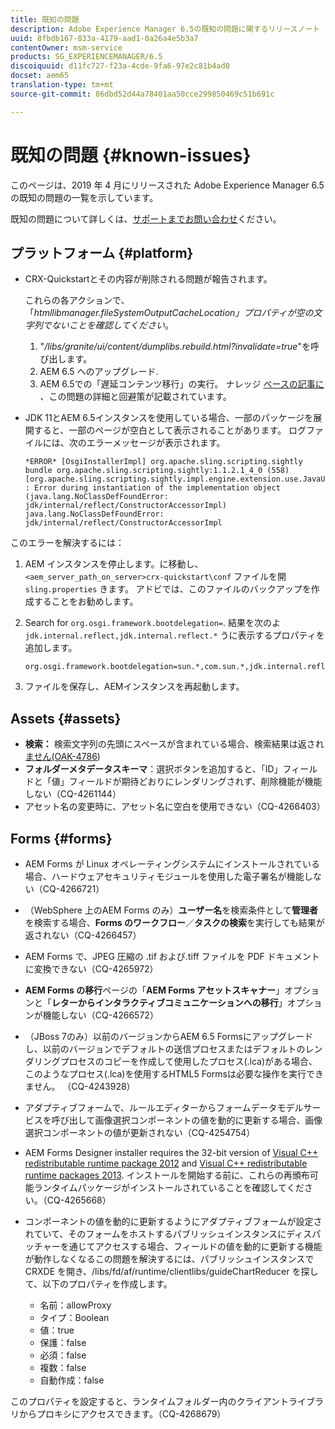```yaml
---
title: 既知の問題
description: Adobe Experience Manager 6.5の既知の問題に関するリリースノート
uuid: 8fbdb167-833a-4179-aad1-0a26a4e5b3a7
contentOwner: msm-service
products: SG_EXPERIENCEMANAGER/6.5
discoiquuid: d11fc727-f23a-4cde-9fa6-97e2c81b4ad0
docset: aem65
translation-type: tm+mt
source-git-commit: 86dbd52d44a78401aa50cce299850469c51b691c

---
```



# 既知の問題 {#known-issues}

このページは、2019 年 4 月にリリースされた Adobe Experience Manager 6.5 の既知の問題の一覧を示しています。

既知の問題について詳しくは、[サポートまでお問い合わせ](https://helpx.adobe.com/support/experience-manager.html)ください。

## プラットフォーム {#platform}

* CRX-Quickstartとその内容が削除される問題が報告されます。

   これらの各アクションで、「*htmllibmanager.fileSystemOutputCacheLocation」プロパティが空の文字列でないことを確認してください*。

   1. &quot;*/libs/granite/ui/content/dumplibs.rebuild.html?invalidate=true*&quot;を呼び出します。
   2. AEM 6.5 へのアップグレード.
   3. AEM 6.5での「遅延コンテンツ移行」の実行。
   ナレッジ [ベースの記事に](https://helpx.adobe.com/experience-manager/kb/avoid-crx-quickstart-deletion-in-aem-6-5.html) 、この問題の詳細と回避策が記載されています。

* JDK 11とAEM 6.5インスタンスを使用している場合、一部のパッケージを展開すると、一部のページが空白として表示されることがあります。 ログファイルには、次のエラーメッセージが表示されます。

   ```
   *ERROR* [OsgiInstallerImpl] org.apache.sling.scripting.sightly bundle org.apache.sling.scripting.sightly:1.1.2.1_4_0 (558)[org.apache.sling.scripting.sightly.impl.engine.extension.use.JavaUseProvider(3345)] : Error during instantiation of the implementation object (java.lang.NoClassDefFoundError: jdk/internal/reflect/ConstructorAccessorImpl)
   java.lang.NoClassDefFoundError: jdk/internal/reflect/ConstructorAccessorImpl
   ```

このエラーを解決するには：

1. AEM インスタンスを停止します。に移動し、 `<aem_server_path_on_server>crx-quickstart\conf` ファイルを開 `sling.properties` きます。 アドビでは、このファイルのバックアップを作成することをお勧めします。

2. Search for `org.osgi.framework.bootdelegation=`. 結果を次のよ `jdk.internal.reflect,jdk.internal.reflect.*` うに表示するプロパティを追加します。

   ```
   org.osgi.framework.bootdelegation=sun.*,com.sun.*,jdk.internal.reflect,jdk.internal.reflect.*
   ```

3. ファイルを保存し、AEMインスタンスを再起動します。

## Assets {#assets}

* **検索：** 検索文字列の先頭にスペースが含まれている場合、検索結果は返され[ません(OAK-4786](https://issues.apache.org/jira/browse/OAK-4786))
* **フォルダーメタデータスキーマ**：選択ボタンを追加すると、「ID」フィールドと「値」フィールドが期待どおりにレンダリングされず、削除機能が機能しない（CQ-4261144）
* アセット名の変更時に、アセット名に空白を使用できない（CQ-4266403）

## Forms {#forms}

* AEM Forms が Linux オペレーティングシステムにインストールされている場合、ハードウェアセキュリティモジュールを使用した電子署名が機能しない（CQ-4266721）
* （WebSphere 上のAEM Forms のみ）**ユーザー名**&#x200B;を検索条件として&#x200B;**管理者**&#x200B;を検索する場合、**Forms のワークフロー**／**タスクの検索**&#x200B;を実行しても結果が返されない（CQ-4266457）

* AEM Forms で、JPEG 圧縮の .tif および.tiff ファイルを PDF ドキュメントに変換できない（CQ-4265972）
* **AEM Forms の移行**&#x200B;ページの「**AEM Forms アセットスキャナー**」オプションと「**レターからインタラクティブコミュニケーションへの移行**」オプションが機能しない（CQ-4266572）

* （JBoss 7のみ）以前のバージョンからAEM 6.5 Formsにアップグレードし、以前のバージョンでデフォルトの送信プロセスまたはデフォルトのレンダリングプロセスのコピーを作成して使用したプロセス(.lca)がある場合、このようなプロセス(.lca)を使用するHTML5 Formsは必要な操作を実行できません。 （CQ-4243928）
* アダプティブフォームで、ルールエディターからフォームデータモデルサービスを呼び出して画像選択コンポーネントの値を動的に更新する場合、画像選択コンポーネントの値が更新されない（CQ-4254754）
* AEM Forms Designer installer requires the 32-bit version of [Visual C++ redistributable runtime package 2012](https://support.microsoft.com/en-in/help/2977003/the-latest-supported-visual-c-downloads) and [Visual C++ redistributable runtime packages 2013](https://support.microsoft.com/en-in/help/3179560/update-for-visual-c-2013-and-visual-c-redistributable-package). インストールを開始する前に、これらの再頒布可能ランタイムパッケージがインストールされていることを確認してください。（CQ-4265668）

* コンポーネントの値を動的に更新するようにアダプティブフォームが設定されていて、そのフォームをホストするパブリッシュインスタンスにディスパッチャーを通じてアクセスする場合、フィールドの値を動的に更新する機能が動作しなくなるこの問題を解決するには、パブリッシュインスタンスで CRXDE を開き、/libs/fd/af/runtime/clientlibs/guideChartReducer を探して、以下のプロパティを作成します。

   * 名前：allowProxy
   * タイプ：Boolean
   * 値：true
   * 保護：false
   * 必須：false
   * 複数：false
   * 自動作成：false

このプロパティを設定すると、ランタイムフォルダー内のクライアントライブラリからプロキシにアクセスできます。（CQ-4268679）

